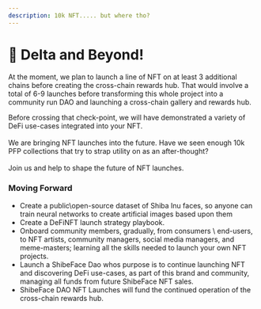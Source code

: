 ```yaml
---
description: 10k NFT..... but where tho?
---
```


# 🤠 Delta and Beyond!

At the moment, we plan to launch a line of NFT on at least 3 additional chains before creating the cross-chain rewards hub. That would involve a total of 6-9 launches before transforming this whole project into a community run DAO and launching a cross-chain gallery and rewards hub.

Before crossing that check-point, we will have demonstrated a variety of DeFi use-cases integrated into your NFT. \
\
We are bringing NFT launches into the future. Have we seen enough 10k PFP collections that try to strap utility on as an after-thought? \
\
Join us and help to shape the future of NFT launches.

### Moving Forward

* Create a public\open-source dataset of Shiba Inu faces, so anyone can train neural networks to create artificial images based upon them
* Create a DeFiNFT launch strategy playbook.&#x20;
* Onboard community members, gradually, from consumers \ end-users, to NFT artists, community managers, social media managers, and meme-masters; learning all the skills needed to launch your own NFT projects.
* Launch a ShibeFace Dao whos purpose is to continue launching NFT and discovering DeFi use-cases, as part of this brand and community, managing all funds from future ShibeFace NFT sales.
* ShibeFace DAO NFT Launches will fund the continued operation of the cross-chain rewards hub.

